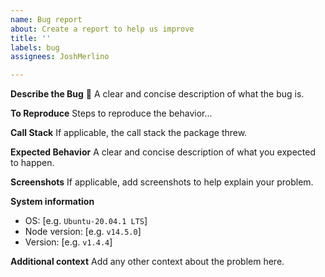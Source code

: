 ```yaml
---
name: Bug report
about: Create a report to help us improve
title: ''
labels: bug
assignees: JoshMerlino

---
```


**Describe the Bug** 🐜
A clear and concise description of what the bug is.

**To Reproduce**
Steps to reproduce the behavior...

**Call Stack**
If applicable, the call stack the package threw.

**Expected Behavior**
A clear and concise description of what you expected to happen.

**Screenshots**
If applicable, add screenshots to help explain your problem.

**System information**
 - OS: [e.g. `Ubuntu-20.04.1 LTS`]
 - Node version: [e.g. `v14.5.0`]
 - Version: [e.g. `v1.4.4`]

**Additional context**
Add any other context about the problem here.

